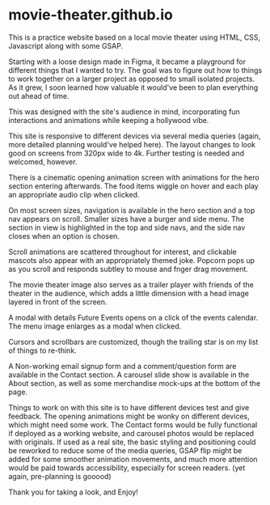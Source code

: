 # movie-theater.github.io

This is a practice website based on a local movie theater using HTML, CSS, Javascript along with some GSAP.

Starting with a loose design made in Figma, it became a playground for different things that I wanted to try.
The goal was to figure out how to things to work together on a larger project as opposed to small isolated projects.
As it grew, I soon learned how valuable it would've been to plan everything out ahead of time.

This was designed with the site's audience in mind, incorporating fun interactions and animations while keeping a hollywood vibe.

This site is responsive to different devices via several media queries (again, more detailed planning would've helped here).
The layout changes to look good on screens from 320px wide to 4k. Further testing is needed and welcomed, however.

There is a cinematic opening animation screen with animations for the hero section entering afterwards.
The food items wiggle on hover and each play an appropriate audio clip when clicked.

On most screen sizes, navigation is available in the hero section and a top nav appears on scroll. 
Smaller sizes have a burger and side menu.
The section in view is highlighted in the top and side navs, and the side nav closes when an option is chosen.

Scroll animations are scattered throughout for interest, and clickable mascots also appear with an appropriately themed joke.
Popcorn pops up as you scroll and responds subtley to mouse and fnger drag movement.

The movie theater image also serves as a trailer player with friends of the theater in the audience, which adds a little dimension with a head image layered in front of the screen. 

A modal with details Future Events opens on a click of the events calendar.
The menu image enlarges as a modal when clicked.

Cursors and scrollbars are customized, though the trailing star is on my list of things to re-think.

A Non-working email signup form and a comment/question form are available in the Contact section.
A carousel slide show is available in the About section, as well as some merchandise mock-ups at the bottom of the page.

Things to work on with this site is to have different devices test and give feedback.
The opening animations might be wonky on different devices, which might need some work.
The Contact forms would be fully functional if deployed as a working website,
and carousel photos would be replaced with originals.
If used as a real site, the basic styling and positioning could be reworked to reduce some of the media queries,
GSAP flip might be added for some smoother animation movements, and
much more attention would be paid towards accessibility, especially for screen readers. (yet again, pre-planning is gooood)

Thank you for taking a look, and Enjoy!
